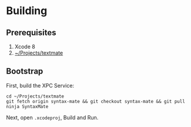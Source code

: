 # Building

## Prerequisites

1. Xcode 8
1. [~/Projects/textmate](https://github.com/textmate/textmate)

## Bootstrap

First, build the XPC Service:

```
cd ~/Projects/textmate
git fetch origin syntax-mate && git checkout syntax-mate && git pull
ninja SyntaxMate
```

Next, open `.xcodeproj`, Build and Run.
